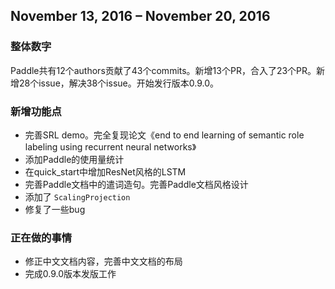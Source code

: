 ## November 13, 2016 – November 20, 2016

### 整体数字

Paddle共有12个authors贡献了43个commits。新增13个PR，合入了23个PR。新增28个issue，解决38个issue。开始发行版本0.9.0。

### 新增功能点

* 完善SRL demo。完全复现论文《end to end learning of semantic role labeling using recurrent neural networks》
* 添加Paddle的使用量统计
* 在quick_start中增加ResNet风格的LSTM 
* 完善Paddle文档中的遣词造句。完善Paddle文档风格设计
* 添加了 `ScalingProjection`
* 修复了一些bug

### 正在做的事情

* 修正中文文档内容，完善中文文档的布局
* 完成0.9.0版本发版工作